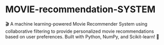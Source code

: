 # MOVIE-recommendation-SYSTEM
🎬 A machine learning-powered Movie Recommender System using collaborative filtering to provide personalized movie recommendations based on user preferences. Built with Python, NumPy, and Scikit-learn! 🍿
